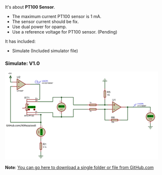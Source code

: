 It's about **PT100 Sensor**.
- The maximum current PT100 sensor is 1 mA.
- The sensor current should be fix.
- Use dual power for opamp.
- Use a reference voltage for PT100 sensor. (Pending)

It has included:
- Simulate (Included simulator file)

### Simulate: V1.0
![](Simulate/V1.0.png?raw=true)

**Note**: [You can go here to download a single folder or file from GitHub.com](https://minhaskamal.github.io/DownGit/#/home)